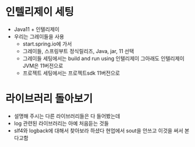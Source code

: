# 인텔리제이 세팅
- Java11 + 인텔리제이
- 우리는 그레이들을 사용
  - start.spring.io에 가서
  - 그레이들, 스프링부트 정식릴리즈, Java, jar, 11 선택
  - 그레이들 세팅에서는 build and run using 인텔리제이 그아래도 인텔리제이 JVM은 11버전으로
  - 프로젝트 세팅에서는 프로젝트sdk 11버전으로

# 라이브러리 돌아보기
- 설명해 주시는 다른 라이브러리들은 다 들어봤는데
- log 관련된 라이브러리는 아예 처음듣는 것들
- slf4와 logback에 대해서 찾아보라 하셨다 현업에서 sout을 안쓰고 이것을 써서 본다고함